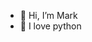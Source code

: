 - 👋 Hi, I’m Mark
- 👀 I love python


<!---
doubi3/doubi3 is a ✨ special ✨ repository because its `README.md` (this file) appears on your GitHub profile.
You can click the Preview link to take a look at your changes.
--->
